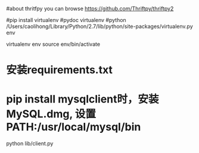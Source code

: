 #about thritfpy you can browse https://github.com/Thriftpy/thriftpy2 <br>

#pip install virtualenv
#pydoc virtualenv
#python /Users/caolihong/Library/Python/2.7/lib/python/site-packages/virtualenv.py env

virtualenv env
source env/bin/activate
# 安装requirements.txt
# pip install mysqlclient时，安装MySQL.dmg, 设置PATH:/usr/local/mysql/bin

python lib/client.py

